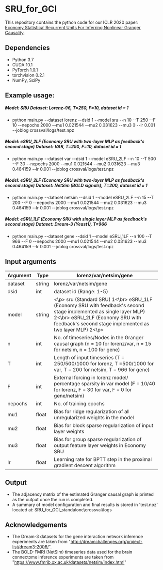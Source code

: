 # SRU_for_GCI
This repository contains the python code for our ICLR 2020 paper: [Economy Statistical Recurrent Units For Inferring Nonlinear Granger Causality](https://arxiv.org/abs/1911.09879).

## Dependencies
- Python 3.7
- CUDA 10.1
- PyTorch 1.0.1
- torchvision 0.2.1
- NumPy, SciPy

## Example usage: 
##### Model: SRU    Dataset: Lorenz-96, T=250, F=10, dataset id = 1
- python main.py --dataset lorenz --dsid 1 --model sru --n 10 --T 250 --F 10 --nepochs 2000 --mu1 0.021544 --mu2 0.031623 --mu3 0 --lr 0.001 --joblog crossval/logs/test.npz

##### Model: eSRU_2LF (Economy SRU with two-layer MLP as feedback's second stage)    Dataset: VAR, T=250, F=10, dataset id = 1
- python main.py --dataset var --dsid 1 --model eSRU_2LF --n 10 --T 500 --F 30 --nepochs 2000 --mu1 0.021544 --mu2 0.031623 --mu3 0.464159 --lr 0.001 --joblog crossval/logs/test.npz

##### Model: eSRU_2LF (Economy SRU with two-layer MLP as feedback's second stage)    Dataset: NetSim (BOLD signals), T=200, dataset id = 1
- python main.py --dataset netsim --dsid 1 --model eSRU_2LF --n 15 --T 200 --F 0 --nepochs 2000 --mu1 0.021544 --mu2 0.031623 --mu3 0.464159 --lr 0.001 --joblog crossval/logs/test.npz

##### Model: eSRU_1LF (Economy SRU with single layer MLP as feedback's second stage)    Dataset: Dream-3 (Yeast1), T=966 
- python main.py --dataset gene --dsid 1 --model eSRU_1LF --n 100 --T 966 --F 0 --nepochs 2000 --mu1 0.021544 --mu2 0.031623 --mu3 0.464159 --lr 0.001 --joblog crossval/logs/test.npz


## Input arguments

|Argument| Type     | lorenz/var/netsim/gene   |
|--------|----------|-------------------------|
|dataset | string   | lorenz/var/netsim/gene   |
|dsid    | int      | dataset id (Range: 1-5) |
|model   | string   | <\p> sru (Standard SRU) 1<\br> eSRU_1LF (Economy SRU with feedback's second stage implemented as single layer MLP) 2<\br> eSRU_2LF (Economy SRU with feedback's second stage implemented as two layer MLP) 2<\p> |
|n       | int 	    | No. of timeseries/Nodes in the Granger causal graph (n = 10 for lorenz/var, n = 15 for netsim, n = 100 for gene) |
|T       | int      | Length of input timeseries (T = 250/500/1000 for lorenz, T =500/1000 for var, T = 200 for netsim, T = 966 for gene) |
|F       | int      | External forcing in lorenz model/ percentage sparsity in var model (F = 10/40 for lorenz, F = 30 for var, F = 0 for gene/netsim) |
|nepochs	| int      |  No. of training epochs |
|mu1     | float    |  Bias for ridge regularization of all unregularized weights in the model  |
|mu2     | float    |  Bias for block sparse regularization of input layer weights  |
|mu3     | float    |  Bias for group sparse regularization of output feature layer weights in Economy SRU |
|lr      | float    |  Learning rate for BPTT step in the proximal gradient descent algorithm |


## Output 
- The adjacency matrix of the estimated Granger causal graph is printed as the output once the run is completed.
- A summary of model configuration and final results is stored in 'test.npz' located at: SRU_for_GCI_standalone\crossval\logs


## Acknowledgements
- The Dream-3 datasets for the gene interaction network inference experiments are taken from "http://dreamchallenges.org/project-list/dream3-2008/". 
- The BOLD-FMRI (NetSim) timeseries data used for the brain connectome inference experiments are taken from "https://www.fmrib.ox.ac.uk/datasets/netsim/index.html"  


